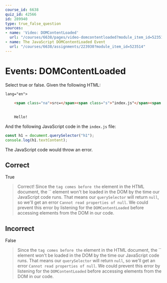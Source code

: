 ```yaml
---
course_id: 6638
quiz_id: 42566
id: 289940
type: true_false_question
sources:
- name: 'Video: DOMContentLoaded'
  url: "/courses/6638/pages/video-domcontentloaded?module_item_id=523513"
- name: The JavaScript DOMContentLoaded Event
  url: "/courses/6638/assignments/223930?module_item_id=523514"
---
```


# Events: DOMContentLoaded

Select true or false. Given the following HTML:

```html
lang="en">
  
    <span class="na">src=</span><span class="s">"index.js"</span><span class="nt">>
  
  
    Hello!
```

And the following JavaScript code in the `index.js` file:

```javascript
const h1 = document.querySelector("h1");
console.log(h1.textContent);
```

The JavaScript code would throw an error.

## Correct

True

> Correct! Since the `` tag comes before the `` element in the HTML document, the
> `` element won't be loaded in the DOM by the time our JavaScript code runs. That
> means our `querySelector` will return `null`, so we'll get an error `Cannot read
> properties of null`. We could prevent this error by listening for the
> `DOMContentLoaded` before accessing elements from the DOM in our code.

## Incorrect

False

> Since the `` tag comes before the `` element in the HTML document, the ``
> element won't be loaded in the DOM by the time our JavaScript code runs. That
> means our `querySelector` will return `null`, so we'll get an error `Cannot read
> properties of null`. We could prevent this error by listening for the
> `DOMContentLoaded` before accessing elements from the DOM in our code.
